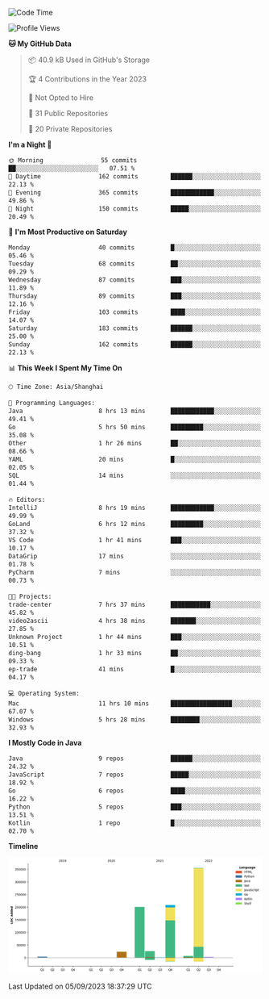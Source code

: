 <!--START_SECTION:waka-->
![Code Time](http://img.shields.io/badge/Code%20Time-2%2C047%20hrs%2048%20mins-blue)

![Profile Views](http://img.shields.io/badge/Profile%20Views-0-blue)

**🐱 My GitHub Data** 

> 📦 40.9 kB Used in GitHub's Storage 
 > 
> 🏆 4 Contributions in the Year 2023
 > 
> 🚫 Not Opted to Hire
 > 
> 📜 31 Public Repositories 
 > 
> 🔑 20 Private Repositories 
 > 
**I'm a Night 🦉** 

```text
🌞 Morning                55 commits          ██░░░░░░░░░░░░░░░░░░░░░░░   07.51 % 
🌆 Daytime                162 commits         ██████░░░░░░░░░░░░░░░░░░░   22.13 % 
🌃 Evening                365 commits         ████████████░░░░░░░░░░░░░   49.86 % 
🌙 Night                  150 commits         █████░░░░░░░░░░░░░░░░░░░░   20.49 % 
```
📅 **I'm Most Productive on Saturday** 

```text
Monday                   40 commits          █░░░░░░░░░░░░░░░░░░░░░░░░   05.46 % 
Tuesday                  68 commits          ██░░░░░░░░░░░░░░░░░░░░░░░   09.29 % 
Wednesday                87 commits          ███░░░░░░░░░░░░░░░░░░░░░░   11.89 % 
Thursday                 89 commits          ███░░░░░░░░░░░░░░░░░░░░░░   12.16 % 
Friday                   103 commits         ████░░░░░░░░░░░░░░░░░░░░░   14.07 % 
Saturday                 183 commits         ██████░░░░░░░░░░░░░░░░░░░   25.00 % 
Sunday                   162 commits         ██████░░░░░░░░░░░░░░░░░░░   22.13 % 
```


📊 **This Week I Spent My Time On** 

```text
🕑︎ Time Zone: Asia/Shanghai

💬 Programming Languages: 
Java                     8 hrs 13 mins       ████████████░░░░░░░░░░░░░   49.41 % 
Go                       5 hrs 50 mins       █████████░░░░░░░░░░░░░░░░   35.08 % 
Other                    1 hr 26 mins        ██░░░░░░░░░░░░░░░░░░░░░░░   08.66 % 
YAML                     20 mins             █░░░░░░░░░░░░░░░░░░░░░░░░   02.05 % 
SQL                      14 mins             ░░░░░░░░░░░░░░░░░░░░░░░░░   01.44 % 

🔥 Editors: 
IntelliJ                 8 hrs 19 mins       ████████████░░░░░░░░░░░░░   49.99 % 
GoLand                   6 hrs 12 mins       █████████░░░░░░░░░░░░░░░░   37.32 % 
VS Code                  1 hr 41 mins        ███░░░░░░░░░░░░░░░░░░░░░░   10.17 % 
DataGrip                 17 mins             ░░░░░░░░░░░░░░░░░░░░░░░░░   01.78 % 
PyCharm                  7 mins              ░░░░░░░░░░░░░░░░░░░░░░░░░   00.73 % 

🐱‍💻 Projects: 
trade-center             7 hrs 37 mins       ███████████░░░░░░░░░░░░░░   45.82 % 
video2ascii              4 hrs 38 mins       ███████░░░░░░░░░░░░░░░░░░   27.85 % 
Unknown Project          1 hr 44 mins        ███░░░░░░░░░░░░░░░░░░░░░░   10.51 % 
ding-bang                1 hr 33 mins        ██░░░░░░░░░░░░░░░░░░░░░░░   09.33 % 
ep-trade                 41 mins             █░░░░░░░░░░░░░░░░░░░░░░░░   04.17 % 

💻 Operating System: 
Mac                      11 hrs 10 mins      █████████████████░░░░░░░░   67.07 % 
Windows                  5 hrs 28 mins       ████████░░░░░░░░░░░░░░░░░   32.93 % 
```

**I Mostly Code in Java** 

```text
Java                     9 repos             ██████░░░░░░░░░░░░░░░░░░░   24.32 % 
JavaScript               7 repos             █████░░░░░░░░░░░░░░░░░░░░   18.92 % 
Go                       6 repos             ████░░░░░░░░░░░░░░░░░░░░░   16.22 % 
Python                   5 repos             ███░░░░░░░░░░░░░░░░░░░░░░   13.51 % 
Kotlin                   1 repo              █░░░░░░░░░░░░░░░░░░░░░░░░   02.70 % 
```



**Timeline**

![Lines of Code chart](https://raw.githubusercontent.com/youtiaoguagua/youtiaoguagua/master/assets/bar_graph.png)


 Last Updated on 05/09/2023 18:37:29 UTC
<!--END_SECTION:waka-->
